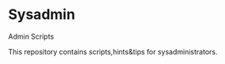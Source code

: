 Sysadmin
========

Admin Scripts

This repository contains scripts,hints&tips for sysadministrators. 
